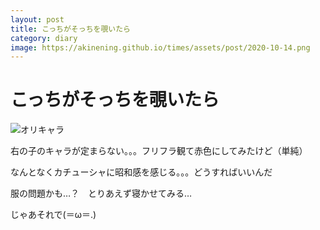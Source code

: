 ```yaml
---
layout: post
title: こっちがそっちを覗いたら
category: diary
image: https://akinening.github.io/times/assets/post/2020-10-14.png
---
```


# こっちがそっちを覗いたら

<img src="https://akinening.github.io/times/assets/post/2020-10-14.png" alt="オリキャラ">

右の子のキャラが定まらない。。。フリフラ観て赤色にしてみたけど（単純）

なんとなくカチューシャに昭和感を感じる。。。どうすればいいんだ

服の問題かも…？　とりあえず寝かせてみる…

じゃあそれで(＝ω＝.)